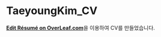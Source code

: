 # TaeyoungKim_CV

[**Edit Résumé on OverLeaf.com**](https://www.overleaf.com/latex/templates/awesome-cv/tvmzpvdjfqxp)을 이용하여 CV를 만들었습니다.
